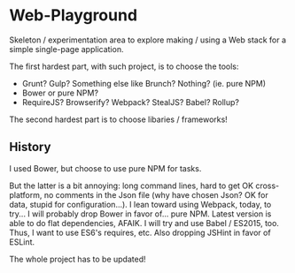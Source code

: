 # Web-Playground

Skeleton / experimentation area to explore making / using a Web stack for a simple single-page application.

The first hardest part, with such project, is to choose the tools:

- Grunt? Gulp? Something else like Brunch? Nothing? (ie. pure NPM)
- Bower or pure NPM?
- RequireJS? Browserify? Webpack? StealJS? Babel? Rollup?

The second hardest part is to choose libaries / frameworks!

## History

I used Bower, but choose to use pure NPM for tasks.

But the latter is a bit annoying: long command lines, hard to get OK cross-platform, no comments in the Json file (why have chosen Json? OK for data, stupid for configuration...).
I lean toward using Webpack, today, to try...
I will probably drop Bower in favor of... pure NPM. Latest version is able to do flat dependencies, AFAIK.
I will try and use Babel / ES2015, too. Thus, I want to use ES6's requires, etc.
Also dropping JSHint in favor of ESLint.

The whole project has to be updated!
